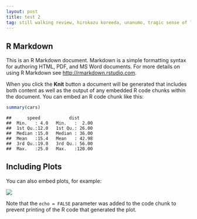```yaml
---
layout: post
title: test 2
tag: still walking review, hirokazu koreeda, unanumo, tragic sense of life
---
```



R Markdown
----------

This is an R Markdown document. Markdown is a simple formatting syntax
for authoring HTML, PDF, and MS Word documents. For more details on
using R Markdown see
<a href="http://rmarkdown.rstudio.com" class="uri">http://rmarkdown.rstudio.com</a>.

When you click the **Knit** button a document will be generated that
includes both content as well as the output of any embedded R code
chunks within the document. You can embed an R code chunk like this:

``` r
summary(cars)
```

    ##      speed           dist
    ##  Min.   : 4.0   Min.   :  2.00
    ##  1st Qu.:12.0   1st Qu.: 26.00
    ##  Median :15.0   Median : 36.00
    ##  Mean   :15.4   Mean   : 42.98
    ##  3rd Qu.:19.0   3rd Qu.: 56.00
    ##  Max.   :25.0   Max.   :120.00

Including Plots
---------------

You can also embed plots, for example:

![](post_files/figure-markdown_github/pressure-1.png)

Note that the `echo = FALSE` parameter was added to the code chunk to
prevent printing of the R code that generated the plot.
